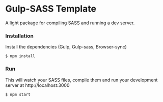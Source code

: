# Gulp-SASS Template

A light package for compiling SASS and running a dev server.

### Installation

Install the dependencies (Gulp, Gulp-sass, Browser-sync)

```
$ npm install
```

### Run

This will watch your SASS files, compile them and run your development server at http://localhost:3000

```
$ npm start
```
